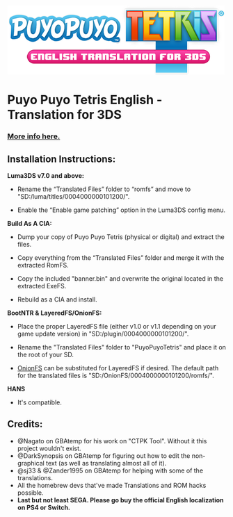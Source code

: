 ![Logo](logo.png)

# Puyo Puyo Tetris English - Translation for 3DS


### [More info here.](https://gbatemp.net/threads/wip-puyo-puyo-tetris-english-translation-for-3ds.434967/)



## Installation Instructions:


__Luma3DS v7.0 and above:__

- Rename the “Translated Files” folder to “romfs” and move to "SD:/luma/titles/0004000000101200/".

- Enable the “Enable game patching” option in the Luma3DS config menu.


__Build As A CIA:__

- Dump your copy of Puyo Puyo Tetris (physical or digital) and extract the files.

- Copy everything from the “Translated Files” folder and merge it with the extracted RomFS.

- Copy the included "banner.bin" and overwrite the original located in the extracted ExeFS.

- Rebuild as a CIA and install.


__BootNTR & LayeredFS/OnionFS:__

- Place the proper LayeredFS file (either v1.0 or v1.1 depending on your game update version) in "SD:/plugin/0004000000101200/". 

- Rename the "Translated Files" folder to "PuyoPuyoTetris" and place it on the root of your SD. 

- [OnionFS](https://github.com/mariohackandglitch/OnionFS) can be substituted for LayeredFS if desired. The default path for the translated files is "SD:/OnionFS/0004000000101200/romfs/".

__HANS__

- It's compatible.

## Credits:

- @Nagato on GBAtemp for his work on "CTPK Tool". Without it this project wouldn't exist.
- @DarkSynopsis on GBAtemp for figuring out how to edit the non-graphical text (as well as translating almost all of it).
- @sj33 & @Zander1995 on GBAtemp for helping with some of the translations.
- All the homebrew devs that've made Translations and ROM hacks possible.
- __Last but not least SEGA. Please go buy the official English localization on PS4 or Switch.__
